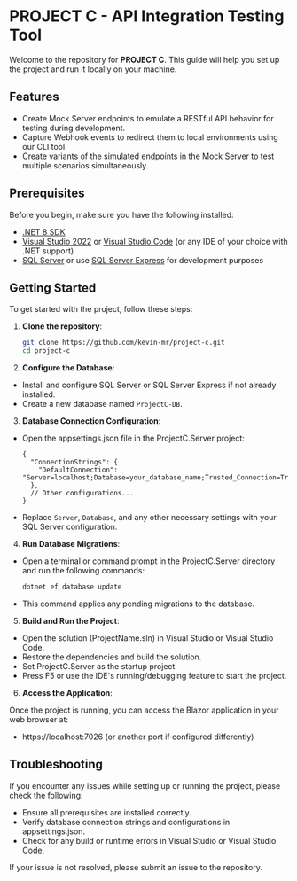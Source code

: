 # PROJECT C - API Integration Testing Tool

Welcome to the repository for **PROJECT C**. This guide will help you set up the project and run it locally on your machine.

## Features

- Create Mock Server endpoints to emulate a RESTful API behavior for testing during development.
- Capture Webhook events to redirect them to local environments using our CLI tool.
- Create variants of the simulated endpoints in the Mock Server to test multiple scenarios simultaneously.

## Prerequisites

Before you begin, make sure you have the following installed:

- [.NET 8 SDK](https://dotnet.microsoft.com/en-us/download/dotnet/8.0)
- [Visual Studio 2022](https://visualstudio.microsoft.com/downloads/) or [Visual Studio Code](https://code.visualstudio.com/) (or any IDE of your choice with .NET support)
- [SQL Server](https://www.microsoft.com/en-us/sql-server/sql-server-downloads) or use [SQL Server Express](https://www.microsoft.com/en-us/sql-server/sql-server-downloads) for development purposes

## Getting Started

To get started with the project, follow these steps:

1. **Clone the repository**:

   ```bash
   git clone https://github.com/kevin-mr/project-c.git
   cd project-c

2. **Configure the Database**:

- Install and configure SQL Server or SQL Server Express if not already installed.
- Create a new database named `ProjectC-DB`.

3. **Database Connection Configuration**:

- Open the appsettings.json file in the ProjectC.Server project:
  ```
  {
    "ConnectionStrings": {
      "DefaultConnection": "Server=localhost;Database=your_database_name;Trusted_Connection=True;MultipleActiveResultSets=true"
    },
    // Other configurations...
  }
  ```
- Replace `Server`, `Database`, and any other necessary settings with your SQL Server configuration.

4. **Run Database Migrations**:

- Open a terminal or command prompt in the ProjectC.Server directory and run the following commands:

  ```bash
  dotnet ef database update

- This command applies any pending migrations to the database.

5. **Build and Run the Project**:

- Open the solution (ProjectName.sln) in Visual Studio or Visual Studio Code.
- Restore the dependencies and build the solution.
- Set ProjectC.Server as the startup project.
- Press F5 or use the IDE's running/debugging feature to start the project.

6. **Access the Application**:

Once the project is running, you can access the Blazor application in your web browser at:

- https://localhost:7026 (or another port if configured differently)

## Troubleshooting

If you encounter any issues while setting up or running the project, please check the following:

- Ensure all prerequisites are installed correctly.
- Verify database connection strings and configurations in appsettings.json.
- Check for any build or runtime errors in Visual Studio or Visual Studio Code.

If your issue is not resolved, please submit an issue to the repository.
